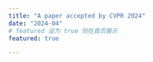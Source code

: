```yaml
---
title: "A paper accepted by CVPR 2024"
date: "2024-04"
# featured 设为 true 则在首页展示
featured: true

---
```

